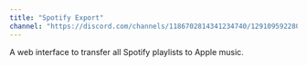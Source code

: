 ```yaml
---
title: "Spotify Export"
channel: "https://discord.com/channels/1186702814341234740/1291095922805182494"
---
```


A web interface to transfer all Spotify playlists to Apple music.